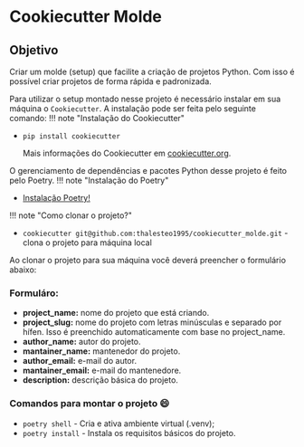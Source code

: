 # Cookiecutter Molde
## Objetivo
Criar um molde (setup) que facilite a criação de projetos Python.
Com isso é possível criar projetos de forma rápida e padronizada.

Para utilizar o setup montado nesse projeto é necessário instalar
em sua máquina  o `Cookiecutter`.
A instalação pode ser feita pelo seguinte comando:
!!! note "Instalação do Cookiecutter"
  * `pip install cookiecutter`

    Mais informações do Cookiecutter em [cookiecutter.org](https://cookiecutter.readthedocs.io/en/1.7.2/).

O gerenciamento de dependências e pacotes Python desse projeto é feito pelo Poetry.
!!! note "Instalação do Poetry"
  * <a href="https://python-poetry.org/docs/" target="_blank">Instalação Poetry!</a>

!!! note "Como clonar o projeto?"
  * `cookiecutter git@github.com:thalesteo1995/cookiecutter_molde.git` - clona o projeto para máquina local

Ao clonar o projeto para sua máquina você deverá preencher o formulário abaixo:
### Formuláro:
  * **project_name:** nome do projeto que está criando.
  * **project_slug:** nome do projeto com letras minúsculas e separado por hífen.
  Isso é preenchido automaticamente com base no project_name.
  * **author_name:** autor do projeto.
  * **mantainer_name:** mantenedor do projeto.
  * **author_email:** e-mail do autor.
  * **mantainer_email:** e-mail do mantenedore.
  * **description:** descrição básica do projeto.
### Comandos para montar o projeto :smile:

  * `poetry shell` - Cria e ativa ambiente virtual (.venv);
  * `poetry install` - Instala os requisitos básicos do projeto.
